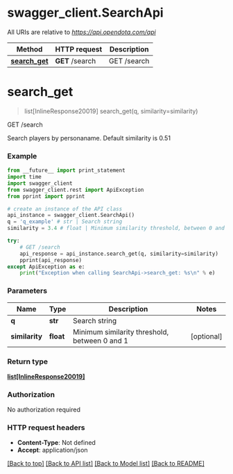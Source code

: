 # swagger_client.SearchApi

All URIs are relative to *https://api.opendota.com/api*

Method | HTTP request | Description
------------- | ------------- | -------------
[**search_get**](SearchApi.md#search_get) | **GET** /search | GET /search


# **search_get**
> list[InlineResponse20019] search_get(q, similarity=similarity)

GET /search

Search players by personaname. Default similarity is 0.51

### Example 
```python
from __future__ import print_statement
import time
import swagger_client
from swagger_client.rest import ApiException
from pprint import pprint

# create an instance of the API class
api_instance = swagger_client.SearchApi()
q = 'q_example' # str | Search string
similarity = 3.4 # float | Minimum similarity threshold, between 0 and 1 (optional)

try: 
    # GET /search
    api_response = api_instance.search_get(q, similarity=similarity)
    pprint(api_response)
except ApiException as e:
    print("Exception when calling SearchApi->search_get: %s\n" % e)
```

### Parameters

Name | Type | Description  | Notes
------------- | ------------- | ------------- | -------------
 **q** | **str**| Search string | 
 **similarity** | **float**| Minimum similarity threshold, between 0 and 1 | [optional] 

### Return type

[**list[InlineResponse20019]**](InlineResponse20019.md)

### Authorization

No authorization required

### HTTP request headers

 - **Content-Type**: Not defined
 - **Accept**: application/json

[[Back to top]](#) [[Back to API list]](../README.md#documentation-for-api-endpoints) [[Back to Model list]](../README.md#documentation-for-models) [[Back to README]](../README.md)

